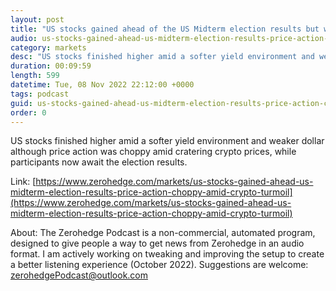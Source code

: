 ```yaml
---
layout: post
title: "US stocks gained ahead of the US Midterm election results but with price action choppy amid crypto turmoil - Newsquawk Asia-Pac Market Open"
audio: us-stocks-gained-ahead-us-midterm-election-results-price-action-choppy-amid-crypto-turmoil-0
category: markets
desc: "US stocks finished higher amid a softer yield environment and weaker dollar although price action was choppy amid cratering crypto prices, while participants now await the election results."
duration: 00:09:59
length: 599
datetime: Tue, 08 Nov 2022 22:12:00 +0000
tags: podcast
guid: us-stocks-gained-ahead-us-midterm-election-results-price-action-choppy-amid-crypto-turmoil-0
order: 0
---
```

US stocks finished higher amid a softer yield environment and weaker dollar although price action was choppy amid cratering crypto prices, while participants now await the election results.

Link: [https://www.zerohedge.com/markets/us-stocks-gained-ahead-us-midterm-election-results-price-action-choppy-amid-crypto-turmoil](https://www.zerohedge.com/markets/us-stocks-gained-ahead-us-midterm-election-results-price-action-choppy-amid-crypto-turmoil)

About: The Zerohedge Podcast is a non-commercial, automated program, designed to give people a way to get news from Zerohedge in an audio format.  I am actively working on tweaking and improving the setup to create a better listening experience (October 2022).  Suggestions are welcome: [zerohedgePodcast@outlook.com](mailto:zerohedgePodcast@outlook.com)